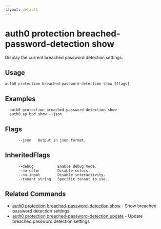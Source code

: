 ```yaml
---
layout: default
---
```

# auth0 protection breached-password-detection show

Display the current breached password detection settings.

## Usage
```
auth0 protection breached-password-detection show [flags]
```

## Examples

```
  auth0 protection breached-password-detection show
  auth0 ap bpd show --json
```


## Flags

```
      --json   Output in json format.
```


## InheritedFlags

```
      --debug           Enable debug mode.
      --no-color        Disable colors.
      --no-input        Disable interactivity.
      --tenant string   Specific tenant to use.
```


## Related Commands

- [auth0 protection breached-password-detection show](auth0_protection_breached-password-detection_show.md) - Show breached password detection settings
- [auth0 protection breached-password-detection update](auth0_protection_breached-password-detection_update.md) - Update breached password detection settings


